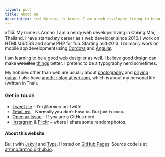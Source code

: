 ```yaml
---
layout: post
title: About me
description: สวัสดี My name is Armno. I am a web developer living in beautiful Chiang Mai, Thailand. I started my career as a web developer since 2010. I work on HTML/JS/CSS and some PHP for fun.
---
```


สวัสดี. My name is Armno. I am a nerdy web developer living in Chiang Mai, Thailand. I have started my career as a web developer since 2010. I work on HTML/JS/CSS and some PHP for fun. Starting mid-2013, I primarily work on mobile app development using [Cordova][cordova] and [Angular][angular].

I am learning to be a good web designer as well. I believe good design can make <del>websites</del> <ins>things</ins> better. I pretend to be a typography nerd sometimes.

My hobbies other than web are usually about [photography][flickr] and [playing guitar](soundcloud). I also have [another blog at wp.com][wp], which is about my personal life (written in Thai).

### Get in touch

- [Tweet me][twitter] &ndash; I&rsquo;m _@armno_ on Twitter
- [Email me][email] &ndash; Normally you don&rsquo;t have to. But just in case.
- [Open an Issue][github] &ndash; If you are a GitHub nerd
- [Instagram][instagram] &amp; [Flickr][flickr] &ndash; where I share some random photos.

#### About this website

Built with [Jekyll][jekyll] and [Type][type-theme]. Hosted on [GitHub Pages][github-pages]. Source code is at [armno/armno.github.io][repo].

[cordova]: http://cordova.io "Cordova Website"
[flickr]: http://www.flickr.com/photos/armno "Armno's Flickr Page"
[soundclound]: https://soundcloud.com/armno "Armno's Soundcloud page"
[wp]: http://ahmalive.wordpress.com "Armno's diary"
[twitter]: https://twitter.com/armno "Armno's twitter page"
[email]: mailto:monkeyarmno@gmail.com "Armno's email address"
[github]: https://github.com/armno/armno/issues/new
[instagram]: http://instagram.com/armno
[jekyll]: http://jekyllrb.com
[type-theme]: https://rohanchandra.github.io/project/type/
[github-pages]: http://pages.github.com
[repo]: https://github.com/armno/armno.github.io
[angular]: https://angularjs.org
